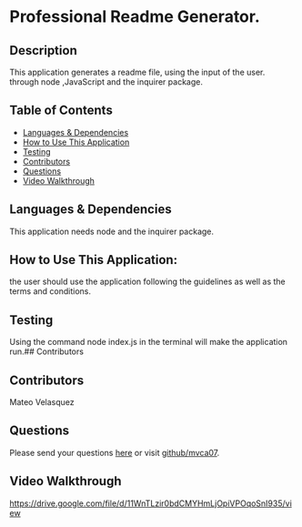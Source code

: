 
  
  # Professional Readme Generator.
  
  ## Description
  This application generates a readme file, using the input of the user. through node ,JavaScript and the inquirer package.
  
  ## Table of Contents
  * [Languages & Dependencies](#languagesanddependencies)
  * [How to Use This Application](#HowtoUseThisApplication)
  * [Testing](#testing) 
  * [Contributors](#contributors)
  * [Questions](#questions)
  * [Video Walkthrough](#VideoWalkthrough)
  
  
  ## Languages & Dependencies
   This application needs node and the inquirer package.
  
  ## How to Use This Application:
  the user should use the application following the guidelines as well as the terms and conditions.  
  
  ## Testing
  Using the command node index.js in the terminal will make the application run.## Contributors
  
  ## Contributors
  Mateo Velasquez
  
  ## Questions
  Please send your questions [here](mailto:mvca07@gmail.com?subject=[GitHub]%20Dev%20Connect) or visit [github/mvca07](https://github.com/mvca07).

  ## Video Walkthrough
  https://drive.google.com/file/d/11WnTLzir0bdCMYHmLjOpiVPOqoSnI935/view
  
